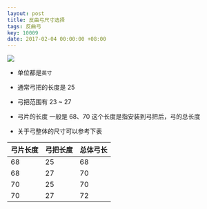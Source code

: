 ```yaml
---
layout: post
title: 反曲弓尺寸选择
tags: 反曲弓
key: 10009
date: 2017-02-04 00:00:00 +08:00
---
```


![](http://ors3vio5q.bkt.clouddn.com/17-10-13/9743576.jpg)

- 单位都是`英寸`

- 通常弓把的长度是 25

- 弓把范围有 23 ~ 27

- 弓片的长度 一般是 68、70
这个长度是指安装到弓把后，弓的总长度

- 关于弓整体的尺寸可以参考下表

|弓片长度|弓把长度|总体弓长|
|---|---|----|
|68|25|68|
|68|27|70|
|70|25|70|
|70|27|72|


